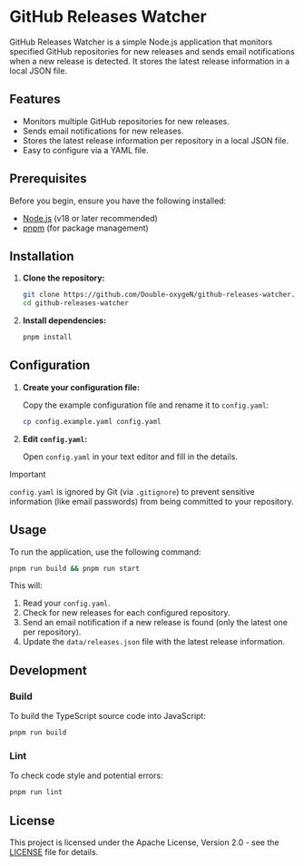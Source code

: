 # GitHub Releases Watcher

GitHub Releases Watcher is a simple Node.js application that monitors specified GitHub repositories for new releases and sends email notifications when a new release is detected. It stores the latest release information in a local JSON file.

## Features

- Monitors multiple GitHub repositories for new releases.
- Sends email notifications for new releases.
- Stores the latest release information per repository in a local JSON file.
- Easy to configure via a YAML file.

## Prerequisites

Before you begin, ensure you have the following installed:

- [Node.js](https://nodejs.org/en/) (v18 or later recommended)
- [pnpm](https://pnpm.io/) (for package management)

## Installation

1. **Clone the repository:**

    ```bash
    git clone https://github.com/Double-oxygeN/github-releases-watcher.git
    cd github-releases-watcher
    ```

2. **Install dependencies:**

    ```bash
    pnpm install
    ```

## Configuration

1. **Create your configuration file:**

    Copy the example configuration file and rename it to `config.yaml`:

    ```bash
    cp config.example.yaml config.yaml
    ```

2. **Edit `config.yaml`:**

    Open `config.yaml` in your text editor and fill in the details.

> [!IMPORTANT]
> `config.yaml` is ignored by Git (via `.gitignore`) to prevent sensitive information (like email passwords) from being committed to your repository.

## Usage

To run the application, use the following command:

```bash
pnpm run build && pnpm run start
```

This will:

1. Read your `config.yaml`.
2. Check for new releases for each configured repository.
3. Send an email notification if a new release is found (only the latest one per repository).
4. Update the `data/releases.json` file with the latest release information.

## Development

### Build

To build the TypeScript source code into JavaScript:

```bash
pnpm run build
```

### Lint

To check code style and potential errors:

```bash
pnpm run lint
```

## License

This project is licensed under the Apache License, Version 2.0 - see the [LICENSE](LICENSE) file for details.
